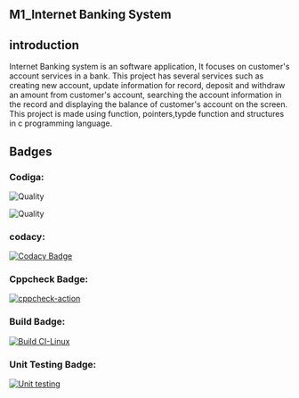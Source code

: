 ## M1_Internet Banking System

## introduction 
Internet Banking system is an software application, It focuses on customer's account services in a bank. This project has several services such as creating new account, update information for record, deposit and withdraw an amount from customer's account, searching the account information in the record and displaying the balance of customer's account on the screen. This project is made using function, pointers,typde function and structures in c programming language.

## Badges

### Codiga:

![Quality](https://api.codiga.io/project/32417/score/svg)

![Quality](https://api.codiga.io/project/32417/status/svg)

### codacy:

[![Codacy Badge](https://app.codacy.com/project/badge/Grade/ffb7b6ff4f9241d899cc7ef9447df618)](https://www.codacy.com/gh/akkivanguu/p3---Copy/dashboard?utm_source=github.com&amp;utm_medium=referral&amp;utm_content=akkivanguu/p3---Copy&amp;utm_campaign=Badge_Grade)
### Cppcheck Badge:

[![cppcheck-action](https://github.com/akkivanguu/p3---Copy/actions/workflows/c-cppcheck.yml/badge.svg)](https://github.com/akkivanguu/p3---Copy/actions/workflows/c-cppcheck.yml)

### Build Badge:

[![Build CI-Linux](https://github.com/akkivanguu/p3---Copy/actions/workflows/build1.yml/badge.svg)](https://github.com/akkivanguu/p3---Copy/actions/workflows/build1.yml)

### Unit Testing Badge:

[![Unit testing](https://github.com/akkivanguu/p3---Copy/actions/workflows/12.yml/badge.svg)](https://github.com/akkivanguu/p3---Copy/actions/workflows/12.yml)



